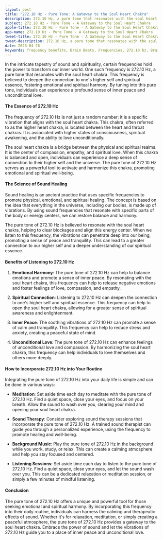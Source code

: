 ```yaml
---
layout: post
title: "272.10 Hz - Pure Tone: A Gateway to the Soul Heart Chakra"
description: 272.10 Hz, a pure tone that resonates with the soul heart chakra. This frequency is believed to deepen the connection to one's higher self and spiritual essence, fostering emotional and spiritual harmony. 
subject: 272.10 Hz - Pure Tone - A Gateway to the Soul Heart Chakra
apple-title: 272.10 Hz - Pure Tone - A Gateway to the Soul Heart Chakra
app-name: 272.10 Hz - Pure Tone - A Gateway to the Soul Heart Chakra
tweet-title: 272.10 Hz - Pure Tone - A Gateway to the Soul Heart Chakra
tweet-description: 272.10 Hz, a pure tone that resonates with the soul heart chakra. This frequency is believed to deepen the connection to one's higher self and spiritual essence, fostering emotional and spiritual harmony.
date: 2023-04-26
keywords: frequency benefits, Brain Beats, Frequencies, 272.10 hz, Brain wave entrainment, sound therapy, soul heart chakra, meditation, healing
---
```


In the intricate tapestry of sound and spirituality, certain frequencies hold the power to transform our inner world. One such frequency is 272.10 Hz, a pure tone that resonates with the soul heart chakra. This frequency is believed to deepen the connection to one's higher self and spiritual essence, fostering emotional and spiritual harmony. By tuning into this pure tone, individuals can experience a profound sense of inner peace and unconditional love.

#### The Essence of 272.10 Hz

The frequency of 272.10 Hz is not just a random number; it is a specific vibration that aligns with the soul heart chakra. This chakra, often referred to as the higher heart chakra, is located between the heart and throat chakras. It is associated with higher states of consciousness, spiritual awakening, and the ability to love unconditionally.

The soul heart chakra is a bridge between the physical and spiritual realms. It is the center of compassion, empathy, and spiritual love. When this chakra is balanced and open, individuals can experience a deep sense of connection to their higher self and the universe. The pure tone of 272.10 Hz serves as a powerful tool to activate and harmonize this chakra, promoting emotional and spiritual well-being.

#### The Science of Sound Healing

Sound healing is an ancient practice that uses specific frequencies to promote physical, emotional, and spiritual healing. The concept is based on the idea that everything in the universe, including our bodies, is made up of vibrations. By using sound frequencies that resonate with specific parts of the body or energy centers, we can restore balance and harmony.

The pure tone of 272.10 Hz is believed to resonate with the soul heart chakra, helping to clear blockages and align this energy center. When we listen to this frequency, the vibrations can penetrate deep into our being, promoting a sense of peace and tranquility. This can lead to a greater connection to our higher self and a deeper understanding of our spiritual essence.

#### Benefits of Listening to 272.10 Hz

1. **Emotional Harmony**: The pure tone of 272.10 Hz can help to balance emotions and promote a sense of inner peace. By resonating with the soul heart chakra, this frequency can help to release negative emotions and foster feelings of love, compassion, and empathy.

2. **Spiritual Connection**: Listening to 272.10 Hz can deepen the connection to one's higher self and spiritual essence. This frequency can help to open the soul heart chakra, allowing for a greater sense of spiritual awareness and enlightenment.

3. **Inner Peace**: The soothing vibrations of 272.10 Hz can promote a sense of calm and tranquility. This frequency can help to reduce stress and anxiety, creating a peaceful state of mind.

4. **Unconditional Love**: The pure tone of 272.10 Hz can enhance feelings of unconditional love and compassion. By harmonizing the soul heart chakra, this frequency can help individuals to love themselves and others more deeply.

#### How to Incorporate 272.10 Hz into Your Routine

Integrating the pure tone of 272.10 Hz into your daily life is simple and can be done in various ways:

- **Meditation**: Set aside time each day to meditate with the pure tone of 272.10 Hz. Find a quiet space, close your eyes, and focus on your breath. Allow the sound to wash over you, clearing your mind and opening your soul heart chakra.

- **Sound Therapy**: Consider exploring sound therapy sessions that incorporate the pure tone of 272.10 Hz. A trained sound therapist can guide you through a personalized experience, using the frequency to promote healing and well-being.

- **Background Music**: Play the pure tone of 272.10 Hz in the background while you work, study, or relax. This can create a calming atmosphere and help you stay focused and centered.

- **Listening Sessions**: Set aside time each day to listen to the pure tone of 272.10 Hz. Find a quiet space, close your eyes, and let the sound wash over you. This can be a dedicated relaxation or meditation session, or simply a few minutes of mindful listening.

#### Conclusion

The pure tone of 272.10 Hz offers a unique and powerful tool for those seeking emotional and spiritual harmony. By incorporating this frequency into their daily routine, individuals can harness the calming and therapeutic effects of sound. Whether it's for relaxation, meditation, or simply creating a peaceful atmosphere, the pure tone of 272.10 Hz provides a gateway to the soul heart chakra. Embrace the power of sound and let the vibrations of 272.10 Hz guide you to a place of inner peace and unconditional love.